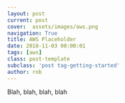 ```yaml
---
layout: post
current: post
cover:  assets/images/aws.png
navigation: True
title: AWS Placeholder
date: 2018-11-03 00:00:01
tags: [aws]
class: post-template
subclass: 'post tag-getting-started'
author: rob
---
```


Blah, blah, blah, blah
